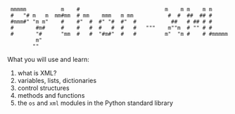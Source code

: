 ```
 mmmmm           m    #                           m    m m    m m
 #   "# m   m  mm#mm  # mm    mmm   m mm           #  #  ##  ## #
 #mmm#" "m m"    #    #"  #  #" "#  #"  #           ##   # ## # #
 #       #m#     #    #   #  #   #  #   #   """    m""m  # "" # #
 #       "#      "mm  #   #  "#m#"  #   #         m"  "m #    # #mmmmm
         m"
        ""
```

What you will use and learn:

1. what is XML?
2. variables, lists, dictionaries
3. control structures
4. methods and functions
5. the `os` and `xml` modules in the Python standard library
